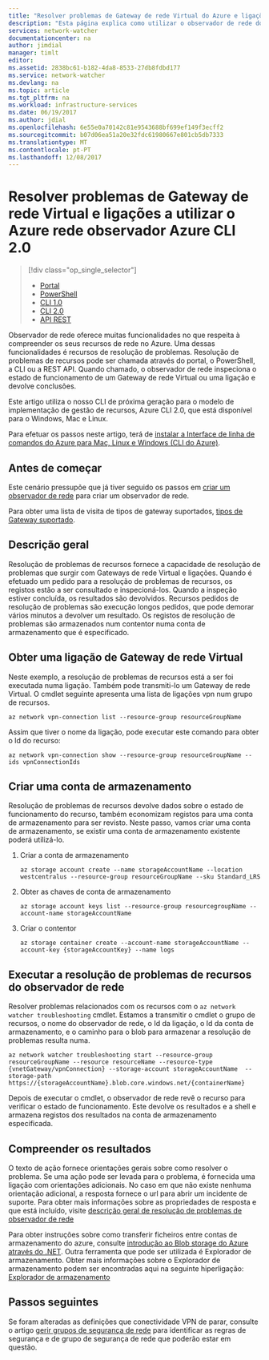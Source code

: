 ```yaml
---
title: "Resolver problemas de Gateway de rede Virtual do Azure e ligações - CLI do Azure 2.0 | Microsoft Docs"
description: "Esta página explica como utilizar o observador de rede do Azure do Azure CLI 2.0 de resolução de problemas"
services: network-watcher
documentationcenter: na
author: jimdial
manager: timlt
editor: 
ms.assetid: 2838bc61-b182-4da8-8533-27db8fdbd177
ms.service: network-watcher
ms.devlang: na
ms.topic: article
ms.tgt_pltfrm: na
ms.workload: infrastructure-services
ms.date: 06/19/2017
ms.author: jdial
ms.openlocfilehash: 6e55e0a70142c81e9543688bf699ef149f3ecff2
ms.sourcegitcommit: b07d06ea51a20e32fdc61980667e801cb5db7333
ms.translationtype: MT
ms.contentlocale: pt-PT
ms.lasthandoff: 12/08/2017
---
```

# <a name="troubleshoot-virtual-network-gateway-and-connections-using-azure-network-watcher-azure-cli-20"></a>Resolver problemas de Gateway de rede Virtual e ligações a utilizar o Azure rede observador Azure CLI 2.0

> [!div class="op_single_selector"]
> - [Portal](network-watcher-troubleshoot-manage-portal.md)
> - [PowerShell](network-watcher-troubleshoot-manage-powershell.md)
> - [CLI 1.0](network-watcher-troubleshoot-manage-cli-nodejs.md)
> - [CLI 2.0](network-watcher-troubleshoot-manage-cli.md)
> - [API REST](network-watcher-troubleshoot-manage-rest.md)

Observador de rede oferece muitas funcionalidades no que respeita à compreender os seus recursos de rede no Azure. Uma dessas funcionalidades é recursos de resolução de problemas. Resolução de problemas de recursos pode ser chamada através do portal, o PowerShell, a CLI ou a REST API. Quando chamado, o observador de rede inspeciona o estado de funcionamento de um Gateway de rede Virtual ou uma ligação e devolve conclusões.

Este artigo utiliza o nosso CLI de próxima geração para o modelo de implementação de gestão de recursos, Azure CLI 2.0, que está disponível para o Windows, Mac e Linux.

Para efetuar os passos neste artigo, terá de [instalar a Interface de linha de comandos do Azure para Mac, Linux e Windows (CLI do Azure)](https://docs.microsoft.com/cli/azure/install-az-cli2).

## <a name="before-you-begin"></a>Antes de começar

Este cenário pressupõe que já tiver seguido os passos em [criar um observador de rede](network-watcher-create.md) para criar um observador de rede.

Para obter uma lista de visita de tipos de gateway suportados, [tipos de Gateway suportado](network-watcher-troubleshoot-overview.md#supported-gateway-types).

## <a name="overview"></a>Descrição geral

Resolução de problemas de recursos fornece a capacidade de resolução de problemas que surgir com Gateways de rede Virtual e ligações. Quando é efetuado um pedido para a resolução de problemas de recursos, os registos estão a ser consultado e inspecioná-los. Quando a inspeção estiver concluída, os resultados são devolvidos. Recursos pedidos de resolução de problemas são execução longos pedidos, que pode demorar vários minutos a devolver um resultado. Os registos de resolução de problemas são armazenados num contentor numa conta de armazenamento que é especificado.

## <a name="retrieve-a-virtual-network-gateway-connection"></a>Obter uma ligação de Gateway de rede Virtual

Neste exemplo, a resolução de problemas de recursos está a ser foi executada numa ligação. Também pode transmiti-lo um Gateway de rede Virtual. O cmdlet seguinte apresenta uma lista de ligações vpn num grupo de recursos.

```azurecli
az network vpn-connection list --resource-group resourceGroupName
```

Assim que tiver o nome da ligação, pode executar este comando para obter o Id do recurso:

```azurecli
az network vpn-connection show --resource-group resourceGroupName --ids vpnConnectionIds
```

## <a name="create-a-storage-account"></a>Criar uma conta de armazenamento

Resolução de problemas de recursos devolve dados sobre o estado de funcionamento do recurso, também economizam registos para uma conta de armazenamento para ser revisto. Neste passo, vamos criar uma conta de armazenamento, se existir uma conta de armazenamento existente poderá utilizá-lo.

1. Criar a conta de armazenamento

    ```azurecli
    az storage account create --name storageAccountName --location westcentralus --resource-group resourceGroupName --sku Standard_LRS
    ```

1. Obter as chaves de conta de armazenamento

    ```azurecli
    az storage account keys list --resource-group resourcegroupName --account-name storageAccountName
    ```

1. Criar o contentor

    ```azurecli
    az storage container create --account-name storageAccountName --account-key {storageAccountKey} --name logs
    ```

## <a name="run-network-watcher-resource-troubleshooting"></a>Executar a resolução de problemas de recursos do observador de rede

Resolver problemas relacionados com os recursos com o `az network watcher troubleshooting` cmdlet. Estamos a transmitir o cmdlet o grupo de recursos, o nome do observador de rede, o Id da ligação, o Id da conta de armazenamento, e o caminho para o blob para armazenar a resolução de problemas resulta numa.

```azurecli
az network watcher troubleshooting start --resource-group resourceGroupName --resource resourceName --resource-type {vnetGateway/vpnConnection} --storage-account storageAccountName  --storage-path https://{storageAccountName}.blob.core.windows.net/{containerName}
```

Depois de executar o cmdlet, o observador de rede revê o recurso para verificar o estado de funcionamento. Este devolve os resultados e a shell e armazena registos dos resultados na conta de armazenamento especificada.

## <a name="understanding-the-results"></a>Compreender os resultados

O texto de ação fornece orientações gerais sobre como resolver o problema. Se uma ação pode ser levada para o problema, é fornecida uma ligação com orientações adicionais. No caso em que não existe nenhuma orientação adicional, a resposta fornece o url para abrir um incidente de suporte.  Para obter mais informações sobre as propriedades de resposta e que está incluído, visite [descrição geral de resolução de problemas de observador de rede](network-watcher-troubleshoot-overview.md)

Para obter instruções sobre como transferir ficheiros entre contas de armazenamento do azure, consulte [introdução ao Blob storage do Azure através do .NET](../storage/blobs/storage-dotnet-how-to-use-blobs.md). Outra ferramenta que pode ser utilizada é Explorador de armazenamento. Obter mais informações sobre o Explorador de armazenamento podem ser encontradas aqui na seguinte hiperligação: [Explorador de armazenamento](http://storageexplorer.com/)

## <a name="next-steps"></a>Passos seguintes

Se foram alteradas as definições que conectividade VPN de parar, consulte o artigo [gerir grupos de segurança de rede](../virtual-network/virtual-network-manage-nsg-arm-portal.md) para identificar as regras de segurança e de grupo de segurança de rede que poderão estar em questão.
